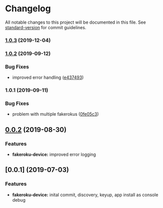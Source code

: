 # Changelog

All notable changes to this project will be documented in this file. See [standard-version](https://github.com/conventional-changelog/standard-version) for commit guidelines.

### [1.0.3](https://github.com/naimo84/node-red-contrib-fakeroku/compare/v1.0.2...v1.0.3) (2019-12-04)

### [1.0.2](https://github.com/naimo84/node-red-contrib-fakeroku/compare/v1.0.1...v1.0.2) (2019-09-12)


### Bug Fixes

* improved error handling ([e437493](https://github.com/naimo84/node-red-contrib-fakeroku/commit/e437493))

### 1.0.1 (2019-09-11)


### Bug Fixes

* problem with multiple fakerokus ([0fe05c3](https://github.com/naimo84/node-red-contrib-fakeroku/commit/0fe05c3))

<a name="0.0.2"></a>
## [0.0.2](https://github.com/naimo84/node-red-contrib-fakeroku/compare/v0.0.1...v0.0.2) (2019-08-30)

### Features

* **fakeroku-device:** improved error logging 

<a name="0.0.1"></a>
## [0.0.1] (2019-07-03)

### Features

* **fakeroku-device:** inital commit, discovery, keyup, app install as console debug